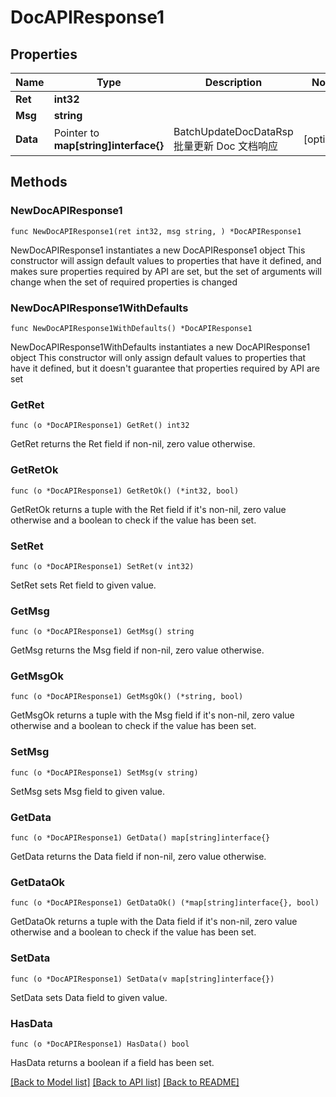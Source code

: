 # DocAPIResponse1

## Properties

Name | Type | Description | Notes
------------ | ------------- | ------------- | -------------
**Ret** | **int32** |  | 
**Msg** | **string** |  | 
**Data** | Pointer to **map[string]interface{}** | BatchUpdateDocDataRsp 批量更新 Doc 文档响应 | [optional] 

## Methods

### NewDocAPIResponse1

`func NewDocAPIResponse1(ret int32, msg string, ) *DocAPIResponse1`

NewDocAPIResponse1 instantiates a new DocAPIResponse1 object
This constructor will assign default values to properties that have it defined,
and makes sure properties required by API are set, but the set of arguments
will change when the set of required properties is changed

### NewDocAPIResponse1WithDefaults

`func NewDocAPIResponse1WithDefaults() *DocAPIResponse1`

NewDocAPIResponse1WithDefaults instantiates a new DocAPIResponse1 object
This constructor will only assign default values to properties that have it defined,
but it doesn't guarantee that properties required by API are set

### GetRet

`func (o *DocAPIResponse1) GetRet() int32`

GetRet returns the Ret field if non-nil, zero value otherwise.

### GetRetOk

`func (o *DocAPIResponse1) GetRetOk() (*int32, bool)`

GetRetOk returns a tuple with the Ret field if it's non-nil, zero value otherwise
and a boolean to check if the value has been set.

### SetRet

`func (o *DocAPIResponse1) SetRet(v int32)`

SetRet sets Ret field to given value.


### GetMsg

`func (o *DocAPIResponse1) GetMsg() string`

GetMsg returns the Msg field if non-nil, zero value otherwise.

### GetMsgOk

`func (o *DocAPIResponse1) GetMsgOk() (*string, bool)`

GetMsgOk returns a tuple with the Msg field if it's non-nil, zero value otherwise
and a boolean to check if the value has been set.

### SetMsg

`func (o *DocAPIResponse1) SetMsg(v string)`

SetMsg sets Msg field to given value.


### GetData

`func (o *DocAPIResponse1) GetData() map[string]interface{}`

GetData returns the Data field if non-nil, zero value otherwise.

### GetDataOk

`func (o *DocAPIResponse1) GetDataOk() (*map[string]interface{}, bool)`

GetDataOk returns a tuple with the Data field if it's non-nil, zero value otherwise
and a boolean to check if the value has been set.

### SetData

`func (o *DocAPIResponse1) SetData(v map[string]interface{})`

SetData sets Data field to given value.

### HasData

`func (o *DocAPIResponse1) HasData() bool`

HasData returns a boolean if a field has been set.


[[Back to Model list]](../README.md#documentation-for-models) [[Back to API list]](../README.md#documentation-for-api-endpoints) [[Back to README]](../README.md)


